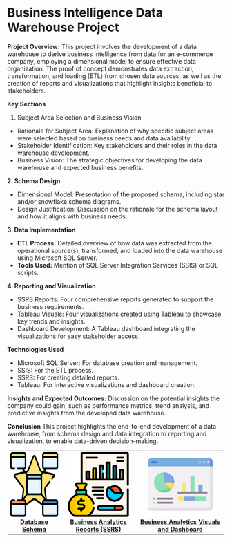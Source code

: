 # Business Intelligence Data Warehouse Project

**Project Overview:**
This project involves the development of a data warehouse to derive business intelligence from data for an e-commerce company, employing a dimensional model to ensure effective data organization. The proof of concept demonstrates data extraction, transformation, and loading (ETL) from chosen data sources, as well as the creation of reports and visualizations that highlight insights beneficial to stakeholders.


**Key Sections**
1. Subject Area Selection and Business Vision
- Rationale for Subject Area: Explanation of why specific subject areas were selected based on business needs and data availability.
- Stakeholder Identification: Key stakeholders and their roles in the data warehouse development.
- Business Vision: The strategic objectives for developing the data warehouse and expected business benefits.
  
**2. Schema Design**
- Dimensional Model: Presentation of the proposed schema, including star and/or snowflake schema diagrams.
- Design Justification: Discussion on the rationale for the schema layout and how it aligns with business needs.

**3. Data Implementation**
- **ETL Process:** Detailed overview of how data was extracted from the operational source(s), transformed, and loaded into the data warehouse using Microsoft SQL Server.
- **Tools Used:** Mention of SQL Server Integration Services (SSIS) or SQL scripts.

**4. Reporting and Visualization**
- SSRS Reports: Four comprehensive reports generated to support the business requirements.
- Tableau Visuals: Four visualizations created using Tableau to showcase key trends and insights.
- Dashboard Development: A Tableau dashboard integrating the visualizations for easy stakeholder access.

**Technologies Used**
- Microsoft SQL Server: For database creation and management.
- SSIS: For the ETL process.
- SSRS: For creating detailed reports.
- Tableau: For interactive visualizations and dashboard creation.

**Insights and Expected Outcomes:**
Discussion on the potential insights the company could gain, such as performance metrics, trend analysis, and predictive insights from the developed data warehouse.

**Conclusion**
This project highlights the end-to-end development of a data warehouse, from schema design and data integration to reporting and visualization, to enable data-driven decision-making.

<table>
  <tr>
    <td align="center">
      <a href="./DatabaseSchema/index.html">
        <img src="../asset/DataBase_Schema.png" width="150" height="150" alt="Star Schema"/><br/>
        <b>Database Schema</b>
      </a>
    </td>
    <td align="center">
      <a href="./BusinessReports/index.html">
        <img src="../asset/Business_Reports.png" width="150" height="150" alt="SSRS Report"/><br/>
        <b>Business Analytics Reports (SSRS)</b>
      </a>
    </td>
    <td align="center">
      <a href="./BusinessDashboard/index.html">
        <img src="../asset/dashboard.png" width="150" height="150" alt="Dashboard"/><br/>
        <b>Business Analytics Visuals and Dashboard</b>
      </a>
    </td>
  </tr>
</table>

